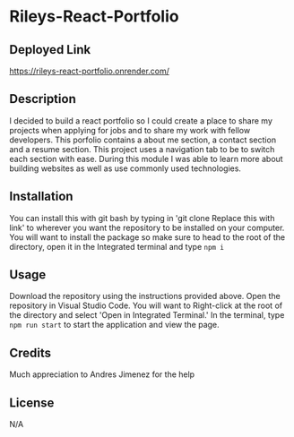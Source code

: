 # Rileys-React-Portfolio



## Deployed Link
https://rileys-react-portfolio.onrender.com/

## Description
I decided to build a react portfolio so I could create a place to share my projects when applying for jobs and to share my work with fellow developers. This porfolio contains a about me section, a contact section and a resume section. This project uses a navigation tab to be to switch each section with ease. During this module I was able to learn more about building websites as well as use commonly used technologies. 


## Installation
You can install this with git bash by typing in 'git clone Replace this with link' to wherever you want the repository to be installed on your computer. You will want to install the package so make sure to head to the root of the directory, open it in the Integrated terminal and type `npm i`

## Usage
Download the repository using the instructions provided above. Open the repository in Visual Studio Code. You will want to Right-click at the root of the directory and select 'Open in Integrated Terminal.' In the terminal, type `npm run start` to start the application and view the page.


## Credits
Much appreciation to Andres Jimenez for the help


## License
N/A
